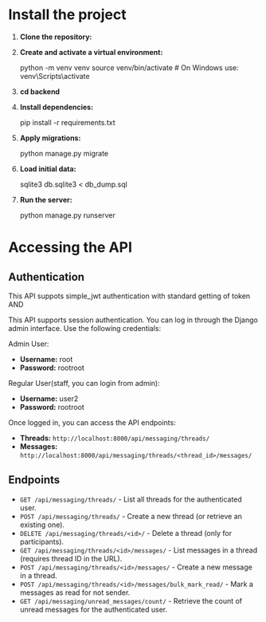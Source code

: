 Install the project
=================

1. **Clone the repository:**

2. **Create and activate a virtual environment:**

   python -m venv venv
   source venv/bin/activate  # On Windows use: venv\Scripts\activate

3. **cd backend**

4. **Install dependencies:**

   pip install -r requirements.txt

5. **Apply migrations:**

   python manage.py migrate

6. **Load initial data:**

   sqlite3 db.sqlite3 < db_dump.sql

7. **Run the server:**

   python manage.py runserver


Accessing the API
=================

Authentication
--------------
This API suppots simple_jwt authentication with standard getting of token AND

This API supports session authentication. You can log in through the Django admin interface. Use the following credentials:

Admin User:
- **Username:** root
- **Password:** rootroot

Regular User(staff, you can login from admin):
- **Username:** user2
- **Password:** rootroot

Once logged in, you can access the API endpoints:

- **Threads:** `http://localhost:8000/api/messaging/threads/`
- **Messages:** `http://localhost:8000/api/messaging/threads/<thread_id>/messages/`

Endpoints
---------
- `GET /api/messaging/threads/` - List all threads for the authenticated user.
- `POST /api/messaging/threads/` - Create a new thread (or retrieve an existing one).
- `DELETE /api/messaging/threads/<id>/` - Delete a thread (only for participants).
- `GET /api/messaging/threads/<id>/messages/` - List messages in a thread (requires thread ID in the URL).
- `POST /api/messaging/threads/<id>/messages/` - Create a new message in a thread.
- `POST /api/messaging/threads/<id>/messages/bulk_mark_read/` - Mark a messages as read for not sender.
- `GET /api/messaging/unread_messages/count/` - Retrieve the count of unread messages for the authenticated user.

